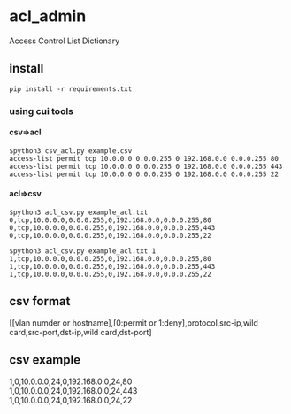 # acl_admin
Access Control List Dictionary
## install
```
pip install -r requirements.txt
```

### using cui tools
#### csv=>acl
```
$python3 csv_acl.py example.csv
access-list permit tcp 10.0.0.0 0.0.0.255 0 192.168.0.0 0.0.0.255 80
access-list permit tcp 10.0.0.0 0.0.0.255 0 192.168.0.0 0.0.0.255 443
access-list permit tcp 10.0.0.0 0.0.0.255 0 192.168.0.0 0.0.0.255 22
```
#### acl=>csv
```
$python3 acl_csv.py example_acl.txt
0,tcp,10.0.0.0,0.0.0.255,0,192.168.0.0,0.0.0.255,80
0,tcp,10.0.0.0,0.0.0.255,0,192.168.0.0,0.0.0.255,443
0,tcp,10.0.0.0,0.0.0.255,0,192.168.0.0,0.0.0.255,22
```

```
$python3 acl_csv.py example_acl.txt 1
1,tcp,10.0.0.0,0.0.0.255,0,192.168.0.0,0.0.0.255,80
1,tcp,10.0.0.0,0.0.0.255,0,192.168.0.0,0.0.0.255,443
1,tcp,10.0.0.0,0.0.0.255,0,192.168.0.0,0.0.0.255,22
```



## csv format
[[vlan numder or hostname],[0:permit or 1:deny],protocol,src-ip,wild card,src-port,dst-ip,wild card,dst-port]
## csv example
1,0,10.0.0.0,24,0,192.168.0.0,24,80   
1,0,10.0.0.0,24,0,192.168.0.0,24,443  
1,0,10.0.0.0,24,0,192.168.0.0,24,22    
